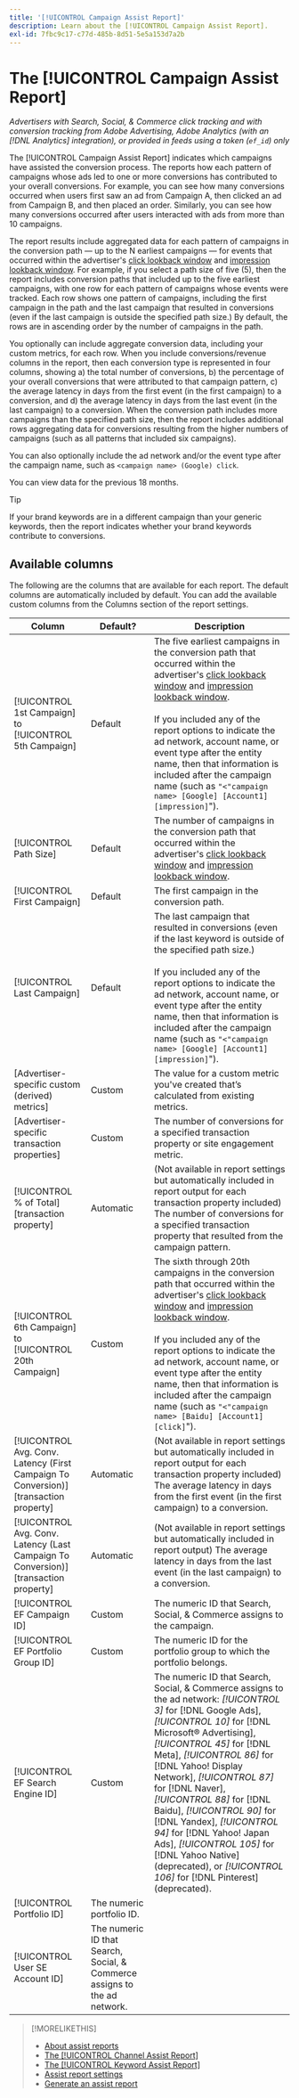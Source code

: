 ```yaml
---
title: '[!UICONTROL Campaign Assist Report]'
description: Learn about the [!UICONTROL Campaign Assist Report].
exl-id: 7fbc9c17-c77d-485b-8d51-5e5a153d7a2b
---
```

# The [!UICONTROL Campaign Assist Report]

*Advertisers with Search, Social, & Commerce click tracking and with conversion tracking from Adobe Advertising, Adobe Analytics (with an [!DNL Analytics] integration), or provided in feeds using a token (`ef_id`) only*

The [!UICONTROL Campaign Assist Report] indicates which campaigns have assisted the conversion process. The reports how each pattern of campaigns whose ads led to one or more conversions has contributed to your overall conversions. For example, you can see how many conversions occurred when users first saw an ad from Campaign A, then clicked an ad from Campaign B, and then placed an order. Similarly, you can see how many conversions occurred after users interacted with ads from more than 10 campaigns.

The report results include aggregated data for each pattern of campaigns in the conversion path &mdash; up to the N earliest campaigns &mdash; for events that occurred within the advertiser's [click lookback window](/help/search-social-commerce/glossary.md#c-d) and [impression lookback window](/help/search-social-commerce/glossary.md#i-j). For example, if you select a path size of five (5), then the report includes conversion paths that included up to the five earliest campaigns, with one row for each pattern of campaigns whose events were tracked. Each row shows one pattern of campaigns, including the first campaign in the path and the last campaign that resulted in conversions (even if the last campaign is outside the specified path size.) By default, the rows are in ascending order by the number of campaigns in the path.

You optionally can include aggregate conversion data, including your custom metrics, for each row. When you include conversions/revenue columns in the report, then each conversion type is represented in four columns, showing a) the total number of conversions, b) the percentage of your overall conversions that were attributed to that campaign pattern, c)  the average latency in days from the first event (in the first campaign) to a conversion, and d) the average latency in days from the last event (in the last campaign) to a conversion. When the conversion path includes more campaigns than the specified path size, then the report includes additional rows aggregating data for conversions resulting from the higher numbers of campaigns (such as all patterns that included six campaigns).

You can also optionally include the ad network and/or the event type after the campaign name, such as `<campaign name> (Google) click`.

You can view data for the previous 18 months.

>[!TIP]
>
>If your brand keywords are in a different campaign than your generic keywords, then the report indicates whether your brand keywords contribute to conversions.

## Available columns

The following are the columns that are available for each report. The default columns are automatically included by default. You can add the available custom columns from the Columns section of the report settings.

| Column | Default? | Description |
| ---- | ---- | ---- |
| [!UICONTROL 1st Campaign] to [!UICONTROL 5th Campaign] | Default | The five earliest  campaigns in the conversion path that occurred within the advertiser's [click lookback window](/help/search-social-commerce/glossary.md#c-d) and [impression lookback window](/help/search-social-commerce/glossary.md#i-j).<br><br>If you included any of the report options to indicate the ad network, account name, or event type after the entity name, then that information is included after the campaign name (such as `"<"campaign name> [Google] [Account1] [impression]`"). |
| [!UICONTROL Path Size] | Default | The number of campaigns in the conversion path that occurred within the advertiser's [click lookback window](/help/search-social-commerce/glossary.md#c-d) and [impression lookback window](/help/search-social-commerce/glossary.md#i-j). |
| [!UICONTROL First Campaign] | Default | The first campaign in the conversion path. |
| [!UICONTROL Last Campaign] | Default | The last campaign that resulted in conversions (even if the last keyword is outside of the specified path size.)<br><br>If you included any of the report options to indicate the ad network, account name, or event type after the entity name, then that information is included after the campaign name (such as `"<"campaign name> [Google] [Account1] [impression]`"). |
| \[Advertiser-specific custom (derived) metrics\] | Custom | The value for a custom metric you've created that’s calculated from existing metrics. |
| \[Advertiser-specific transaction properties\] | Custom | The number of conversions for a specified transaction property or site engagement metric. |
| [!UICONTROL % of Total] \[transaction property\] | Automatic | (Not available in report settings but automatically included in report output for each transaction property included) The number of conversions for a specified transaction property that resulted from the campaign pattern. |
| [!UICONTROL 6th Campaign] to [!UICONTROL 20th Campaign] | Custom | The sixth through 20th campaigns in the conversion path that occurred within the advertiser's [click lookback window](/help/search-social-commerce/glossary.md#c-d) and [impression lookback window](/help/search-social-commerce/glossary.md#i-j).<br><br>If you included any of the report options to indicate the ad network, account name, or event type after the entity name, then that information is included after the campaign name (such as `"<"campaign name> [Baidu] [Account1] [click]`"). |
| [!UICONTROL Avg. Conv. Latency (First Campaign To Conversion)] \[transaction property\] | Automatic | (Not available in report settings but automatically included in report output for each transaction property included) The average latency in days from the first event (in the first campaign) to a conversion. |
| [!UICONTROL Avg. Conv. Latency (Last Campaign To Conversion)] \[transaction property\] | Automatic | (Not available in report settings but automatically included in report output) The average latency in days from the last event (in the last campaign) to a conversion. |
| [!UICONTROL EF Campaign ID] | Custom | The numeric ID that Search, Social, & Commerce assigns to the campaign. |
| [!UICONTROL EF Portfolio Group ID] | Custom | The numeric ID for the portfolio group to which the portfolio belongs. |
| [!UICONTROL EF Search Engine ID] | Custom | The numeric ID that Search, Social, & Commerce assigns to the ad network: <i>[!UICONTROL 3]</i> for [!DNL Google Ads], <i>[!UICONTROL 10]</i> for [!DNL Microsoft® Advertising], <i>[!UICONTROL 45]</i> for [!DNL Meta], <i>[!UICONTROL 86]</i> for [!DNL Yahoo! Display Network], <i>[!UICONTROL 87]</i> for [!DNL Naver], <i>[!UICONTROL 88]</i> for [!DNL Baidu], <i>[!UICONTROL 90]</i> for [!DNL Yandex], <i>[!UICONTROL 94]</i> for [!DNL Yahoo! Japan Ads], <i>[!UICONTROL 105]</i> for [!DNL Yahoo Native] (deprecated), or <i>[!UICONTROL 106]</i> for [!DNL Pinterest] (deprecated). |
| [!UICONTROL Portfolio ID] | The numeric portfolio ID. |
| [!UICONTROL User SE Account ID] | The numeric ID that Search, Social, & Commerce assigns to the ad network. |

<table style="table-layout:auto">

>[!MORELIKETHIS]
>
>* [About assist reports](assist-report-about.md)
>* [The [!UICONTROL Channel Assist Report]](channel-assist-report.md)
>* [The [!UICONTROL Keyword Assist Report]](keyword-assist-report.md)
>* [Assist report settings](assist-report-settings.md)
>* [Generate an assist report](assist-report-generate.md)
